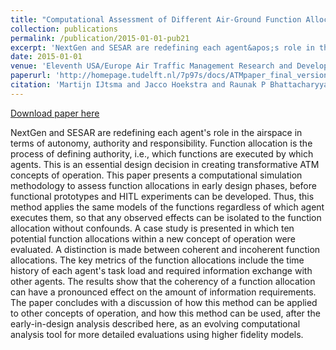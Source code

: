 ```yaml
---
title: "Computational Assessment of Different Air-Ground Function Allocations"
collection: publications
permalink: /publication/2015-01-01-pub21
excerpt: 'NextGen and SESAR are redefining each agent&apos;s role in the airspace in terms of autonomy, authority and responsibility. Function allocation is the process of defining authority, i.e., which functions are executed by which agents. This is an essential design decision in creating transformative ATM concepts of operation. This paper presents a computational simulation methodology to assess function allocations in early design phases, before functional prototypes and HITL experiments can be developed. Thus, this method applies the same models of the functions regardless of which agent executes them, so that any observed effects can be isolated to the function allocation without confounds. A case study is presented in which ten potential function allocations within a new concept of operation were evaluated. A distinction is made between coherent and incoherent function allocations. The key metrics of the function allocations include the time history of each agent&apos;s task load and required information exchange with other agents. The results show that the coherency of a function allocation can have a pronounced effect on the amount of information requirements. The paper concludes with a discussion of how this method can be applied to other concepts of operation, and how this method can be used, after the early-in-design analysis described here, as an evolving computational analysis tool for more detailed evaluations using higher fidelity models.'
date: 2015-01-01
venue: 'Eleventh USA/Europe Air Traffic Management Research and Development Seminar'
paperurl: 'http://homepage.tudelft.nl/7p97s/docs/ATMpaper_final_version.pdf'
citation: 'Martijn IJtsma and Jacco Hoekstra and Raunak P Bhattacharyya and Amy Pritchett (2015). Computational Assessment of Different Air-Ground Function Allocations. In Eleventh USA/Europe Air Traffic Management Research and Development Seminar'
---
```


<a href='http://homepage.tudelft.nl/7p97s/docs/ATMpaper_final_version.pdf'>Download paper here</a>

NextGen and SESAR are redefining each agent&apos;s role in the airspace in terms of autonomy, authority and responsibility. Function allocation is the process of defining authority, i.e., which functions are executed by which agents. This is an essential design decision in creating transformative ATM concepts of operation. This paper presents a computational simulation methodology to assess function allocations in early design phases, before functional prototypes and HITL experiments can be developed. Thus, this method applies the same models of the functions regardless of which agent executes them, so that any observed effects can be isolated to the function allocation without confounds. A case study is presented in which ten potential function allocations within a new concept of operation were evaluated. A distinction is made between coherent and incoherent function allocations. The key metrics of the function allocations include the time history of each agent&apos;s task load and required information exchange with other agents. The results show that the coherency of a function allocation can have a pronounced effect on the amount of information requirements. The paper concludes with a discussion of how this method can be applied to other concepts of operation, and how this method can be used, after the early-in-design analysis described here, as an evolving computational analysis tool for more detailed evaluations using higher fidelity models.
